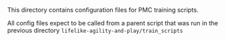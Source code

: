 This directory contains configuration files for PMC training scripts.

All config files expect to be called from a parent script that was run in the previous directory `lifelike-agility-and-play/train_scripts`
